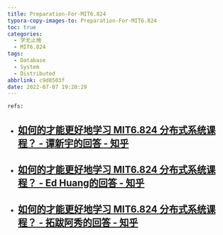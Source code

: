 ```yaml
---
title: Preparation-For-MIT6.824
typora-copy-images-to: Preparation-For-MIT6.824
toc: true
categories:
  - 学无止境
  - MIT6.824
tags:
  - Database
  - System
  - Distributed
abbrlink: c9d8503f
date: 2022-07-07 19:20:29
---
```







`refs:`
- [如何的才能更好地学习 MIT6.824 分布式系统课程？ - 谭新宇的回答 - 知乎]( https://www.zhihu.com/question/29597104/answer/1971438797)
	- 
- [ 如何的才能更好地学习 MIT6.824 分布式系统课程？ - Ed Huang的回答 - 知乎](https://www.zhihu.com/question/29597104/answer/128443409)
	- 
- [如何的才能更好地学习 MIT6.824 分布式系统课程？ - 拓跋阿秀的回答 - 知乎](https://www.zhihu.com/question/29597104/answer/2311413739)
	- 